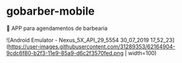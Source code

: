 # gobarber-mobile
👳 APP para agendamentos de barbearia

![Android Emulator - Nexus_5X_API_29_5554 30_07_2019 17_52_23](https://user-images.githubusercontent.com/31289353/62164904-9cdc6f80-b2f3-11e9-85a9-d6c2f3570fed.png | width=100)

